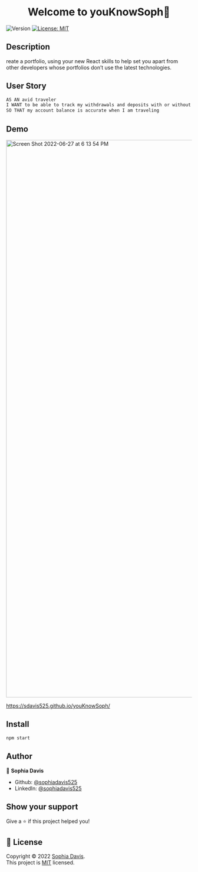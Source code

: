 <h1 align="center">Welcome to youKnowSoph👋</h1>
<p>
  <img alt="Version" src="https://img.shields.io/badge/version-1.0.0-blue.svg?cacheSeconds=2592000" />
  <a href="https://opensource.org/licenses/MIT" target="_blank">
    <img alt="License: MIT" src="https://img.shields.io/badge/License-MIT-yellow.svg" />
  </a>
</p>



## Description

reate a portfolio, using your new React skills to help set you apart from other developers whose portfolios don’t use the latest technologies.


## User Story 


```sh
AS AN avid traveler
I WANT to be able to track my withdrawals and deposits with or without a data/internet connection
SO THAT my account balance is accurate when I am traveling 
```
## Demo

<img width="1512" alt="Screen Shot 2022-06-27 at 6 13 54 PM" src="https://user-images.githubusercontent.com/98237529/176045117-82b06a59-b740-49bc-a96f-101b20b07430.png">

https://sdavis525.github.io/youKnowSoph/

## Install

```sh
npm start
```



## Author

👤 **Sophia Davis**

* Github: [@sophiadavis525](https://github.com/sophiadavis525)
* LinkedIn: [@sophiadavis525](https://linkedin.com/in/sophiadavis525)

## Show your support

Give a ⭐️ if this project helped you!

## 📝 License

Copyright © 2022 [Sophia Davis](https://github.com/sophiadavis525).<br />
This project is [MIT](https://opensource.org/licenses/MIT) licensed.

